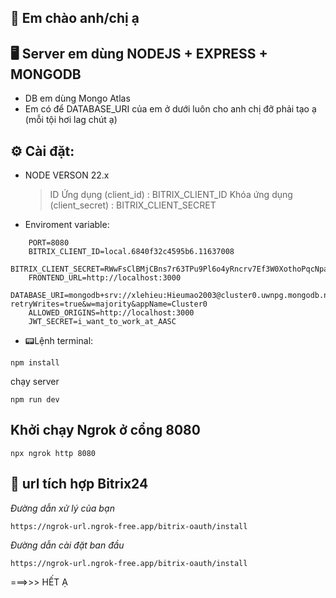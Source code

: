 ## 👋 Em chào anh/chị ạ

## 🖥️ Server em dùng NODEJS + EXPRESS + MONGODB

-   DB em dùng Mongo Atlas
-   Em có để DATABASE_URI của em ở dưới luôn cho anh chị đỡ phải tạo ạ (mỗi tội hơi lag chút ạ)

## ⚙️ Cài đặt:

-   NODE VERSON 22.x
    > ID Ứng dụng (client_id) : BITRIX_CLIENT_ID
    > Khóa ứng dụng (client_secret) : BITRIX_CLIENT_SECRET
-   Enviroment variable:

```
    PORT=8080
    BITRIX_CLIENT_ID=local.6840f32c4595b6.11637008
    BITRIX_CLIENT_SECRET=RWwFsClBMjCBns7r63TPu9Pl6o4yRncrv7Ef3W0XothoPqcNpa
    FRONTEND_URL=http://localhost:3000
    DATABASE_URI=mongodb+srv://xlehieu:Hieumao2003@cluster0.uwnpg.mongodb.net/OAuthBitrix?retryWrites=true&w=majority&appName=Cluster0
    ALLOWED_ORIGINS=http://localhost:3000
    JWT_SECRET=i_want_to_work_at_AASC
```

-   📟Lệnh terminal:

```
npm install
```

chạy server

```
npm run dev
```

## Khởi chạy Ngrok ở cổng 8080

```
npx ngrok http 8080
```

## 🔗 url tích hợp Bitrix24

_Đường dẫn xử lý của bạn_

```
https://ngrok-url.ngrok-free.app/bitrix-oauth/install
```

_Đường dẫn cài đặt ban đầu_

```
https://ngrok-url.ngrok-free.app/bitrix-oauth/install
```

===>>> HẾT Ạ
